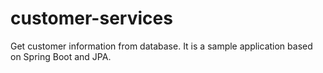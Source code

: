 # customer-services
Get customer information from database. It is a sample application based on Spring Boot and JPA.
